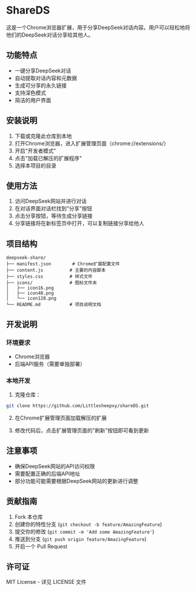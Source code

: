 # ShareDS
这是一个Chrome浏览器扩展，用于分享DeepSeek对话内容。用户可以轻松地将他们的DeepSeek对话分享给其他人。

## 功能特点

- 一键分享DeepSeek对话
- 自动提取对话内容和元数据
- 生成可分享的永久链接
- 支持深色模式
- 简洁的用户界面

## 安装说明

1. 下载或克隆此仓库到本地
2. 打开Chrome浏览器，进入扩展管理页面（chrome://extensions/）
3. 开启"开发者模式"
4. 点击"加载已解压的扩展程序"
5. 选择本项目的目录

## 使用方法

1. 访问DeepSeek网站并进行对话
2. 在对话界面对话栏找到"分享"按钮
3. 点击分享按钮，等待生成分享链接
4. 分享链接将在新标签页中打开，可以复制链接分享给他人

## 项目结构

```
deepseek-share/
├── manifest.json        # Chrome扩展配置文件
├── content.js          # 主要的内容脚本
├── styles.css          # 样式文件
├── icons/              # 图标文件夹
│   ├── icon16.png
│   ├── icon48.png
│   └── icon128.png
└── README.md           # 项目说明文档
```

## 开发说明

### 环境要求
- Chrome浏览器
- 后端API服务（需要单独部署）


### 本地开发

1. 克隆仓库：
```bash
git clone https://github.com/Littlesheepxy/shareDS.git
```

2. 在Chrome扩展管理页面加载解压的扩展

3. 修改代码后，点击扩展管理页面的"刷新"按钮即可看到更新

## 注意事项

- 确保DeepSeek网站的API访问权限
- 需要配置正确的后端API地址
- 部分功能可能需要根据DeepSeek网站的更新进行调整

## 贡献指南

1. Fork 本仓库
2. 创建你的特性分支 (`git checkout -b feature/AmazingFeature`)
3. 提交你的修改 (`git commit -m 'Add some AmazingFeature'`)
4. 推送到分支 (`git push origin feature/AmazingFeature`)
5. 开启一个 Pull Request

## 许可证

MIT License - 详见 LICENSE 文件 
